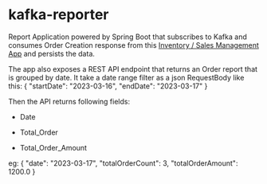 # kafka-reporter 
Report Application powered by Spring Boot that subscribes to 
Kafka and consumes Order Creation response from this [Inventory / Sales Management App](https://github.com/Amy-Oji/sales-inventory-manager-REST-API-application) and persists the data.


The app also exposes a REST API endpoint that returns an Order report that is grouped by date. It take a date range filter as a json RequestBody like this:
{
    "startDate": "2023-03-16",
     "endDate": "2023-03-17"
}  

Then the API returns following fields:

* Date

* Total_Order

* Total_Order_Amount

eg:
{
        "date": "2023-03-17",
        "totalOrderCount": 3,
        "totalOrderAmount": 1200.0
}
